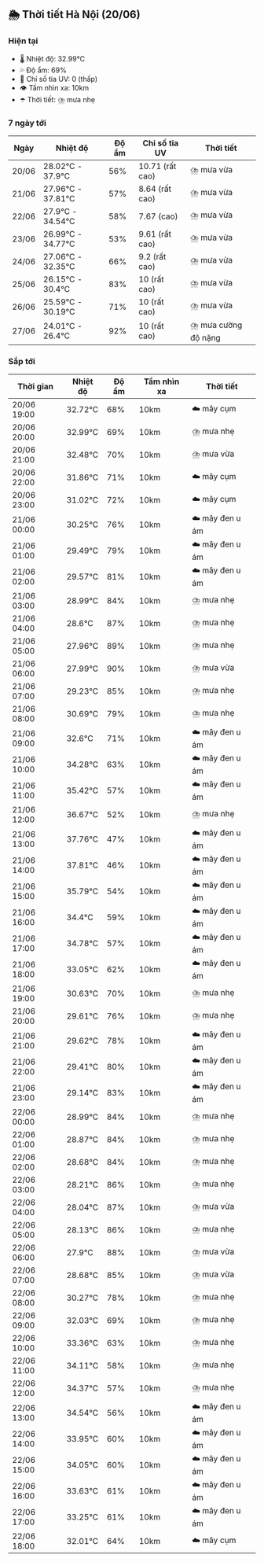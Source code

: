 ## 🌦️ Thời tiết Hà Nội (20/06)

### Hiện tại

- 🌡️ Nhiệt độ: 32.99℃
- 💦 Độ ẩm: 69%
- 🌟 Chỉ số tia UV: 0 (thấp)
- 👁️ Tầm nhìn xa: 10km
- ☂️ Thời tiết: ⛈️ mưa nhẹ

### 7 ngày tới

| Ngày | Nhiệt độ | Độ ẩm | Chỉ số tia UV | Thời tiết |
| --- | --- | --- | --- | --- |
| 20/06 | 28.02℃ - 37.9℃ | 56% | 10.71 (rất cao) | ⛈️ mưa vừa |
| 21/06 | 27.96℃ - 37.81℃ | 57% | 8.64 (rất cao) | ⛈️ mưa vừa |
| 22/06 | 27.9℃ - 34.54℃ | 58% | 7.67 (cao) | ⛈️ mưa vừa |
| 23/06 | 26.99℃ - 34.77℃ | 53% | 9.61 (rất cao) | ⛈️ mưa vừa |
| 24/06 | 27.06℃ - 32.35℃ | 66% | 9.2 (rất cao) | ⛈️ mưa vừa |
| 25/06 | 26.15℃ - 30.4℃ | 83% | 10 (rất cao) | ⛈️ mưa vừa |
| 26/06 | 25.59℃ - 30.19℃ | 71% | 10 (rất cao) | ⛈️ mưa vừa |
| 27/06 | 24.01℃ - 26.4℃ | 92% | 10 (rất cao) | ⛈️ mưa cường độ nặng |

### Sắp tới

| Thời gian | Nhiệt độ | Độ ẩm | Tầm nhìn xa | Thời tiết |
| --- | --- | --- | --- | --- |
| 20/06 19:00 | 32.72℃ | 68% | 10km | ☁️ mây cụm |
| 20/06 20:00 | 32.99℃ | 69% | 10km | ⛈️ mưa nhẹ |
| 20/06 21:00 | 32.48℃ | 70% | 10km | ⛈️ mưa vừa |
| 20/06 22:00 | 31.86℃ | 71% | 10km | ☁️ mây cụm |
| 20/06 23:00 | 31.02℃ | 72% | 10km | ☁️ mây cụm |
| 21/06 00:00 | 30.25℃ | 76% | 10km | ☁️ mây đen u ám |
| 21/06 01:00 | 29.49℃ | 79% | 10km | ☁️ mây đen u ám |
| 21/06 02:00 | 29.57℃ | 81% | 10km | ☁️ mây đen u ám |
| 21/06 03:00 | 28.99℃ | 84% | 10km | ⛈️ mưa nhẹ |
| 21/06 04:00 | 28.6℃ | 87% | 10km | ⛈️ mưa nhẹ |
| 21/06 05:00 | 27.96℃ | 89% | 10km | ⛈️ mưa nhẹ |
| 21/06 06:00 | 27.99℃ | 90% | 10km | ⛈️ mưa vừa |
| 21/06 07:00 | 29.23℃ | 85% | 10km | ⛈️ mưa nhẹ |
| 21/06 08:00 | 30.69℃ | 79% | 10km | ⛈️ mưa nhẹ |
| 21/06 09:00 | 32.6℃ | 71% | 10km | ☁️ mây đen u ám |
| 21/06 10:00 | 34.28℃ | 63% | 10km | ☁️ mây đen u ám |
| 21/06 11:00 | 35.42℃ | 57% | 10km | ☁️ mây đen u ám |
| 21/06 12:00 | 36.67℃ | 52% | 10km | ⛈️ mưa nhẹ |
| 21/06 13:00 | 37.76℃ | 47% | 10km | ☁️ mây đen u ám |
| 21/06 14:00 | 37.81℃ | 46% | 10km | ☁️ mây đen u ám |
| 21/06 15:00 | 35.79℃ | 54% | 10km | ☁️ mây đen u ám |
| 21/06 16:00 | 34.4℃ | 59% | 10km | ☁️ mây đen u ám |
| 21/06 17:00 | 34.78℃ | 57% | 10km | ☁️ mây đen u ám |
| 21/06 18:00 | 33.05℃ | 62% | 10km | ☁️ mây đen u ám |
| 21/06 19:00 | 30.63℃ | 70% | 10km | ⛈️ mưa nhẹ |
| 21/06 20:00 | 29.61℃ | 76% | 10km | ⛈️ mưa nhẹ |
| 21/06 21:00 | 29.62℃ | 78% | 10km | ☁️ mây đen u ám |
| 21/06 22:00 | 29.41℃ | 80% | 10km | ☁️ mây đen u ám |
| 21/06 23:00 | 29.14℃ | 83% | 10km | ☁️ mây đen u ám |
| 22/06 00:00 | 28.99℃ | 84% | 10km | ⛈️ mưa nhẹ |
| 22/06 01:00 | 28.87℃ | 84% | 10km | ⛈️ mưa nhẹ |
| 22/06 02:00 | 28.68℃ | 84% | 10km | ⛈️ mưa nhẹ |
| 22/06 03:00 | 28.21℃ | 86% | 10km | ⛈️ mưa nhẹ |
| 22/06 04:00 | 28.04℃ | 87% | 10km | ⛈️ mưa vừa |
| 22/06 05:00 | 28.13℃ | 86% | 10km | ⛈️ mưa nhẹ |
| 22/06 06:00 | 27.9℃ | 88% | 10km | ⛈️ mưa vừa |
| 22/06 07:00 | 28.68℃ | 85% | 10km | ⛈️ mưa vừa |
| 22/06 08:00 | 30.27℃ | 78% | 10km | ⛈️ mưa nhẹ |
| 22/06 09:00 | 32.03℃ | 69% | 10km | ⛈️ mưa nhẹ |
| 22/06 10:00 | 33.36℃ | 63% | 10km | ⛈️ mưa nhẹ |
| 22/06 11:00 | 34.11℃ | 58% | 10km | ⛈️ mưa nhẹ |
| 22/06 12:00 | 34.37℃ | 57% | 10km | ⛈️ mưa nhẹ |
| 22/06 13:00 | 34.54℃ | 56% | 10km | ☁️ mây đen u ám |
| 22/06 14:00 | 33.95℃ | 60% | 10km | ☁️ mây đen u ám |
| 22/06 15:00 | 34.05℃ | 60% | 10km | ☁️ mây đen u ám |
| 22/06 16:00 | 33.63℃ | 61% | 10km | ☁️ mây đen u ám |
| 22/06 17:00 | 33.25℃ | 61% | 10km | ☁️ mây đen u ám |
| 22/06 18:00 | 32.01℃ | 64% | 10km | ☁️ mây cụm |
